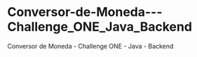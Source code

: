 # Conversor-de-Moneda---Challenge_ONE_Java_Backend
Conversor de Moneda - Challenge ONE - Java - Backend
